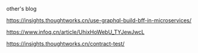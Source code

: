other's blog

https://insights.thoughtworks.cn/use-graphql-build-bff-in-microservices/

https://www.infoq.cn/article/UhixHoWebU_TYJewJwcL

https://insights.thoughtworks.cn/contract-test/
